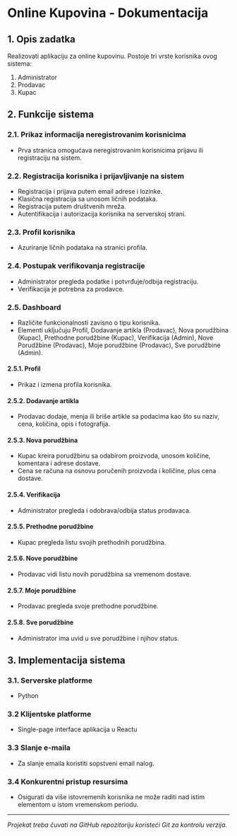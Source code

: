 # Online Kupovina - Dokumentacija

## 1. Opis zadatka
Realizovati aplikaciju za online kupovinu. Postoje tri vrste korisnika ovog sistema:
1. Administrator
2. Prodavac
3. Kupac

## 2. Funkcije sistema
### 2.1. Prikaz informacija neregistrovanim korisnicima
- Prva stranica omogućava neregistrovanim korisnicima prijavu ili registraciju na sistem.

### 2.2. Registracija korisnika i prijavljivanje na sistem
- Registracija i prijava putem email adrese i lozinke.
- Klasična registracija sa unosom ličnih podataka.
- Registracija putem društvenih mreža.
- Autentifikacija i autorizacija korisnika na serverskoj strani.

### 2.3. Profil korisnika
- Azuriranje ličnih podataka na stranici profila.

### 2.4. Postupak verifikovanja registracije
- Administrator pregleda podatke i potvrđuje/odbija registraciju.
- Verifikacija je potrebna za prodavce.

### 2.5. Dashboard
- Različite funkcionalnosti zavisno o tipu korisnika.
- Elementi uključuju Profil, Dodavanje artikla (Prodavac), Nova porudžbina (Kupac), Prethodne porudžbine (Kupac), Verifikacija (Admin), Nove Porudžbine (Prodavac), Moje porudžbine (Prodavac), Sve porudžbine (Admin).

#### 2.5.1. Profil
- Prikaz i izmena profila korisnika.

#### 2.5.2. Dodavanje artikla
- Prodavac dodaje, menja ili briše artikle sa podacima kao što su naziv, cena, količina, opis i fotografija.

#### 2.5.3. Nova porudžbina
- Kupac kreira porudžbinu sa odabirom proizvoda, unosom količine, komentara i adrese dostave.
- Cena se računa na osnovu poručenih proizvoda i količine, plus cena dostave.

#### 2.5.4. Verifikacija
- Administrator pregleda i odobrava/odbija status prodavaca.

#### 2.5.5. Prethodne porudžbine
- Kupac pregleda listu svojih prethodnih porudžbina.

#### 2.5.6. Nove porudžbine
- Prodavac vidi listu novih porudžbina sa vremenom dostave.

#### 2.5.7. Moje porudžbine
- Prodavac pregleda svoje prethodne porudžbine.

#### 2.5.8. Sve porudžbine
- Administrator ima uvid u sve porudžbine i njihov status.

## 3. Implementacija sistema
### 3.1. Serverske platforme
- Python

### 3.2 Klijentske platforme
- Single-page interface aplikacija u Reactu

### 3.3 Slanje e-maila
- Za slanje emaila koristiti sopstveni email nalog.

### 3.4 Konkurentni pristup resursima
- Osigurati da više istovremenih korisnika ne može raditi nad istim elementom u istom vremenskom periodu.

---

*Projekat treba čuvati na GitHub repozitoriju koristeći Git za kontrolu verzija.*
